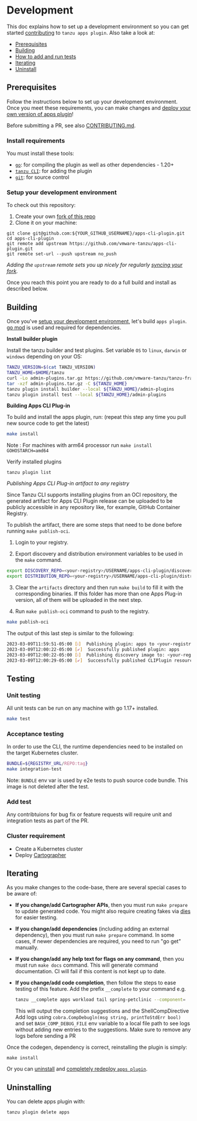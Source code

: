 # Development

This doc explains how to set up a development environment so you can get started
[contributing](CONTRIBUTING.md) to `tanzu apps plugin`. Also
take a look at:

- [Prerequisites](#Prerequisites)
- [Building](#building)
- [How to add and run tests](#testing)
- [Iterating](#iterating)
- [Uninstall](#uninstalling)

## Prerequisites

Follow the instructions below to set up your development environment. Once you
meet these requirements, you can make changes and
[deploy your own version of apps plugin](#starting-apps-plugin)!

Before submitting a PR, see also [CONTRIBUTING.md](./CONTRIBUTING.md).

### Install requirements

You must install these tools:

- [`go`](https://golang.org/doc/install): for compiling the plugin as well as other dependencies - 1.20+
- [`tanzu CLI`](https://github.com/vmware-tanzu/tanzu-framework/blob/main/docs/cli/getting-started.md#install-the-latest-release-of-tanzu-cli): for adding the plugin
- [`git`](https://help.github.com/articles/set-up-git/): for source control

### Setup your development environment
To check out this repository:

1. Create your own
   [fork of this repo](https://docs.github.com/en/get-started/quickstart/fork-a-repo)
1. Clone it on your machine:

```shell
git clone git@github.com:${YOUR_GITHUB_USERNAME}/apps-cli-plugin.git
cd apps-cli-plugin
git remote add upstream https://github.com/vmware-tanzu/apps-cli-plugin.git
git remote set-url --push upstream no_push
```

_Adding the `upstream` remote sets you up nicely for regularly
[syncing your fork](https://help.github.com/articles/syncing-a-fork/)._

Once you reach this point you are ready to do a full build and install as
described below.

## Building
Once you've [setup your development environment](#prerequisites), let's build
`apps plugin`. [go mod](https://github.com/golang/go/wiki/Modules#quick-start) is used and
required for dependencies.

**Install builder plugin**

Install the tanzu builder and test plugins. Set variable `OS` to `linux`, `darwin` or `windows` depending on your OS:

```sh
TANZU_VERSION=$(cat TANZU_VERSION)
TANZU_HOME=$HOME/tanzu
curl -Lo admin-plugins.tar.gz https://github.com/vmware-tanzu/tanzu-framework/releases/download/${TANZU_VERSION}/tanzu-framework-plugins-admin-${OS}-amd64.tar.gz
tar -xzf admin-plugins.tar.gz -C ${TANZU_HOME}
tanzu plugin install builder --local ${TANZU_HOME}/admin-plugins
tanzu plugin install test --local ${TANZU_HOME}/admin-plugins
```

**Building Apps CLI Plug-in**

To build and install the apps plugin, run: (repeat this step any time you pull new source code to get the latest)

```sh
make install
```
Note : For machines with arm64 processor run `make install GOHOSTARCH=amd64`

Verify installed plugins

```
tanzu plugin list
```

*Publishing Apps CLI Plug-in artifact to any registry*

Since Tanzu CLI supports installing plugins from an OCI repository, the generated artifact for Apps CLI Plugin release can be uploaded to be publicly accessible in any repository like, for example, GitHub Container Registry.

To publish the artifact, there are some steps that need to be done before running `make publish-oci`.

1. Login to your registry.

2. Export discovery and distribution environment variables to be used in the `make` command.
  ```sh
  export DISCOVERY_REPO=<your-registry>/USERNAME/apps-cli-plugin/discovery
  export DISTRIBUTION_REPO=<your-registry>/USERNAME/apps-cli-plugin/distribution
  ```

3. Clear the `artifacts` directory and then run `make build` to fill it with the corresponding binaries.
  If this folder has more than one Apps Plug-in version, all of them will be uploaded in the next step.

4. Run `make publish-oci` command to push to the registry.
  ```sh
  make publish-oci
  ```
  The output of this last step is similar to the following:
  ```bash
  2023-03-09T11:59:51-05:00 [ℹ]  Publishing plugin: apps to <your-registry>/USERNAME/apps-cli-plugin/distribution/apps-darwin-amd64:v0.11.1-dev-4ea1dafb
  2023-03-09T12:00:22-05:00 [✔]  Successfully published plugin: apps
  2023-03-09T12:00:22-05:00 [ℹ]  Publishing discovery image to: <your-registry>/USERNAME/apps-cli-plugin/discovery
  2023-03-09T12:00:29-05:00 [✔]  Successfully published CLIPlugin resources to discovery image: <your-registry>/USERNAME/apps-cli-plugin/discovery
  ```

## Testing
### Unit testing

All unit tests can be run on any machine with go 1.17+ installed.

```sh
make test
```

### Acceptance testing
In order to use the CLI, the runtime dependencies need to be installed on the target Kubernetes cluster.

```sh
BUNDLE=${REGISTRY_URL/REPO:tag}
make integration-test
```

Note: `BUNDLE` env var is used by e2e tests to push source code bundle. This image is not deleted after the test.

### Add test

Any contribtuions for bug fix or feature requests will require unit and integration tests as part of the PR.

### Cluster requirement
- Create a Kubernetes cluster
- Deploy [Cartographer](https://github.com/vmware-tanzu/cartographer#installation)

## Iterating
As you make changes to the code-base, there are several special cases to be aware
of:

- **If you change/add Cartographer APIs**, then you must run
  `make prepare` to update generated code. You might also require creating fakes via [dies](https://pkg.go.dev/dies.dev/diegen) for easier testing.

- **If you change/add dependencies** (including adding an external dependency),
  then you must run `make prepare` command. In some cases, if newer dependencies are required, you need to run "go get" manually.

- **If you change/add any help text for flags on any command**, then you must run `make docs` command. This will generate command documentation. CI will fail if this content is not kept up to date.

- **If you change/add code completion**, then follow the steps to ease testing of this feature. Add the prefix `__complete` to your command e.g.

  ```sh
  tanzu __complete apps workload tail spring-petclinic --component=
  ```
  
  This will output the completion suggestions and the ShellCompDirective
  Add logs using `cobra.CompDebugln(msg string, printToStdErr bool)` and set `BASH_COMP_DEBUG_FILE` env variable to a local file path to see logs without adding new entries to the suggestions. Make sure to remove any logs before sending a PR

Once the codegen, dependency is correct, reinstalling the
plugin is simply:

```shell
make install
```

Or you can [uninstall](./DEVELOPMENT.md#Uninstalling) and
[completely redeploy `apps plugin`](./DEVELOPMENT.md#starting-apps-plugin).

## Uninstalling
You can delete apps plugin with:

```sh
tanzu plugin delete apps
```
